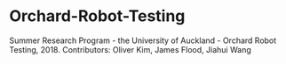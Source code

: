 # Orchard-Robot-Testing
Summer Research Program - the University of Auckland - Orchard Robot Testing, 2018.
Contributors: Oliver Kim, James Flood, Jiahui Wang
